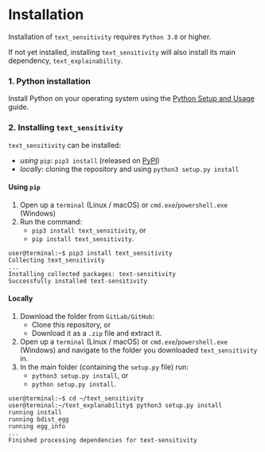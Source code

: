 # Installation
Installation of `text_sensitivity` requires `Python 3.8` or higher.

If not yet installed, installing `text_sensitivity` will also install its main dependency, `text_explainability`.

### 1. Python installation
Install Python on your operating system using the [Python Setup and Usage](https://docs.python.org/3/using/index.html) guide.

### 2. Installing `text_sensitivity`
`text_sensitivity` can be installed:

* _using_ `pip`: `pip3 install` (released on [PyPI](https://pypi.org/project/text-sensitivity/))
* _locally_: cloning the repository and using `python3 setup.py install`

#### Using `pip`
1. Open up a `terminal` (Linux / macOS) or `cmd.exe`/`powershell.exe` (Windows)
2. Run the command:
    - `pip3 install text_sensitivity`, or
    - `pip install text_sensitivity`.

```console
user@terminal:~$ pip3 install text_sensitivity
Collecting text_sensitivity
...
Installing collected packages: text-sensitivity
Successfully installed text-sensitivity
```

#### Locally
1. Download the folder from `GitLab/GitHub`:
    - Clone this repository, or 
    - Download it as a `.zip` file and extract it.
2. Open up a `terminal` (Linux / macOS) or `cmd.exe`/`powershell.exe` (Windows) and navigate to the folder you downloaded `text_sensitivity` in.
3. In the main folder (containing the `setup.py` file) run:
    - `python3 setup.py install`, or
    - `python setup.py install`.

```console
user@terminal:~$ cd ~/text_sensitivity
user@terminal:~/text_explanability$ python3 setup.py install
running install
running bdist_egg
running egg_info
...
Finished processing dependencies for text-sensitivity
```
